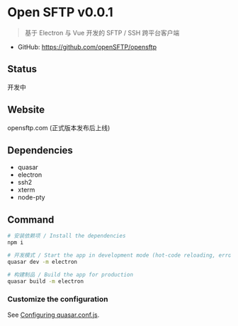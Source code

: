 # Open SFTP v0.0.1

> 基于 Electron 与 Vue 开发的 SFTP / SSH 跨平台客户端

* GitHub: https://github.com/openSFTP/opensftp

## Status

开发中

## Website

opensftp.com (正式版本发布后上线)

## Dependencies

* quasar
* electron
* ssh2
* xterm
* node-pty

## Command

``` bash
# 安装依赖项 / Install the dependencies
npm i

# 开发模式 / Start the app in development mode (hot-code reloading, error reporting, etc.)
quasar dev -m electron

# 构建制品 / Build the app for production
quasar build -m electron
```

### Customize the configuration

See [Configuring quasar.conf.js](https://quasar.dev/quasar-cli/quasar-conf-js).
